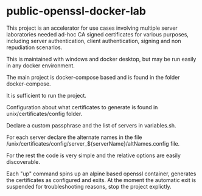 # public-openssl-docker-lab

This project is an accelerator for use cases involving multiple server laboratories needed ad-hoc CA signed certificates for various purposes, including server authentication, client authentication, signing and non repudiation scenarios.

This is maintained with windows and docker desktop, but may be run easily in any docker environment.

The main project is docker-compose based and is found in the folder docker-compose.

It is sufficient to run the project.

Configuration about what certificates to generate is found in unix/certificates/config folder.

Declare a custom passphrase and the list of servers in variables.sh.

For each server declare the alternate names in the file /unix/certificates/config/server_${serverName}/altNames.config file.

For the rest the code is very simple and the relative options are easily discoverable.

Each "up" command spins up an alpine based openssl container, generates the certificates as configured and exits. At the moment the automatic exit is suspended for troubleshooting reasons, stop the project explictly.


